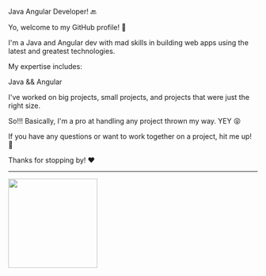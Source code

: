 Java Angular Developer! 🔙

Yo, welcome to my GitHub profile! 🐺

I'm a Java and Angular dev with mad skills in building web apps using the latest and greatest technologies.


My expertise includes:

Java && Angular

I've worked on big projects, small projects, and projects that were just the right size. 

So!!! Basically, I'm a pro at handling any project thrown my way. YEY :stuck_out_tongue_closed_eyes:

If you have any questions or want to work together on a project, hit me up! :email:

Thanks for stopping by! :heart:

------------------------------------------------------------------------
<div>
 <img height="180em" src="https://github-readme-stats.vercel.app/api/top-langs/?username=wilsonfer31&layout=compact&langs_count=10&theme=dark"/>
</div>
